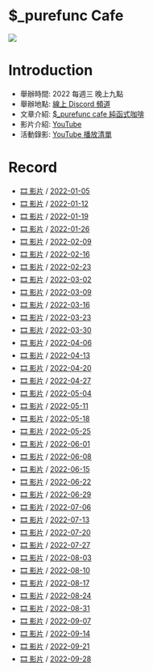 # $_purefunc Cafe
![](https://raw.githubusercontent.com/PureFuncInc/purefunc-cafe/main/images/logo.png)

# Introduction
* 舉辦時間: 2022 每週三 晚上九點
* 舉辦地點: [線上 Discord 頻道](https://discord.gg/purfunc)
* 文章介紹: [$_purefunc cafe 純函式咖啡](https://github.com/PureFuncInc/blog-articles/blob/main/%E7%B4%94%E5%87%BD%E5%BC%8F%E5%92%96%E5%95%A1.md)
* 影片介紹: [YouTube](https://www.youtube.com/watch?v=N5GzZfXg5z0)
* 活動錄影: [YouTube 播放清單](https://youtube.com/playlist?list=PLC3hT4Z5I-O4V2g1oU-pkxp6Wr72ozhgk)

# Record
* [🎞 影片](https://youtu.be/hOQOa8_srJU) / [2022-01-05](records/2022-01-05/README.md)
* [🎞 影片](https://youtu.be/uWiwvoUPfeU) / [2022-01-12](records/2022-01-12/README.md)
* [🎞 影片](https://youtu.be/Th4dS1KFAt0) / [2022-01-19](records/2022-01-19/README.md)
* [🎞 影片](https://youtu.be/EuZcgq_J_Wo) / [2022-01-26](records/2022-01-26/README.md)
* [🎞 影片]() / [2022-02-09](records/2022-02-09/README.md)
* [🎞 影片](https://youtu.be/VP_ruW2EEU4) / [2022-02-16](records/2022-02-16/README.md)
* [🎞 影片](https://youtu.be/-Mtf-23I018) / [2022-02-23](records/2022-02-23/README.md)
* [🎞 影片](https://youtu.be/iOR78NTojTc) / [2022-03-02](records/2022-03-02/README.md)
* [🎞 影片](https://youtu.be/7SYP-qQPgKs) / [2022-03-09](records/2022-03-09/README.md)
* [🎞 影片](https://youtu.be/lNTub8wAsIE) / [2022-03-16](records/2022-03-16/README.md)
* [🎞 影片](https://youtu.be/SZTGP7nI1ws) / [2022-03-23](records/2022-03-23/README.md)
* [🎞 影片](https://youtu.be/VZqYA3NLeUk) / [2022-03-30](records/2022-03-30/README.md)
* [🎞 影片](https://youtu.be/_epcQDGMudo) / [2022-04-06](records/2022-04-06/README.md)
* [🎞 影片](https://youtu.be/Np4XktL3uSE) / [2022-04-13](records/2022-04-13/README.md)
* [🎞 影片](https://youtu.be/bdruVwf7p7U) / [2022-04-20](records/2022-04-20/README.md)
* [🎞 影片](https://youtu.be/VwKRmf3cBac) / [2022-04-27](records/2022-04-27/README.md)
* [🎞 影片](https://youtu.be/jUy6YHAf5Ak) / [2022-05-04](records/2022-05-04/README.md)
* [🎞 影片](https://youtu.be/KM24s2vq-NU) / [2022-05-11](records/2022-05-11/README.md)
* [🎞 影片](https://youtu.be/F4IdFNnbOnA) / [2022-05-18](records/2022-05-18/README.md)
* [🎞 影片](https://youtu.be/Hym8NSp0WNk) / [2022-05-25](records/2022-05-25/README.md)
* [🎞 影片](https://youtu.be/9VWDpTiqqpo) / [2022-06-01](records/2022-06-01/README.md)
* [🎞 影片](https://youtu.be/oGbtMV9P88g) / [2022-06-08](records/2022-06-08/README.md)
* [🎞 影片](https://youtu.be/K32McgU0RTk) / [2022-06-15](records/2022-06-15/README.md)
* [🎞 影片](https://youtu.be/74G3Lz7ELrQ) / [2022-06-22](records/2022-06-22/README.md)
* [🎞 影片](https://youtu.be/GB2A0L5Jb9c) / [2022-06-29](records/2022-06-29/README.md)
* [🎞 影片](https://youtu.be/_6AH12Bmgkk) / [2022-07-06](records/2022-07-06/README.md)
* [🎞 影片](https://youtu.be/SDE14DkLMAg) / [2022-07-13](records/2022-07-13/README.md)
* [🎞 影片](https://youtu.be/LECrkVc1YrA) / [2022-07-20](records/2022-07-20/README.md)
* [🎞 影片](https://youtu.be/P8xFlxlwD04) / [2022-07-27](records/2022-07-27/README.md)
* [🎞 影片](https://youtu.be/oV7PaU7Csjk) / [2022-08-03](records/2022-08-03/README.md)
* [🎞 影片](https://youtu.be/yVq5gXbeiKw) / [2022-08-10](records/2022-08-10/README.md)
* [🎞 影片](https://youtu.be/ugQiluBLr7E) / [2022-08-17](records/2022-08-17/README.md)
* [🎞 影片](https://youtu.be/UMJAi94XG7I) / [2022-08-24](records/2022-08-24/README.md)
* [🎞 影片](https://youtu.be/RmBpLdIbnBA) / [2022-08-31](records/2022-08-31/README.md)
* [🎞 影片](https://youtu.be/TTvdbsYZ3lc) / [2022-09-07](records/2022-09-07/README.md)
* [🎞 影片](https://youtu.be/WtRPffxHwp4) / [2022-09-14](records/2022-09-14/README.md)
* [🎞 影片](https://youtu.be/yKJwgChClsI) / [2022-09-21](records/2022-09-21/README.md)
* [🎞 影片](https://youtu.be/_mxoukKWnFY) / [2022-09-28](records/2022-09-28/README.md)
